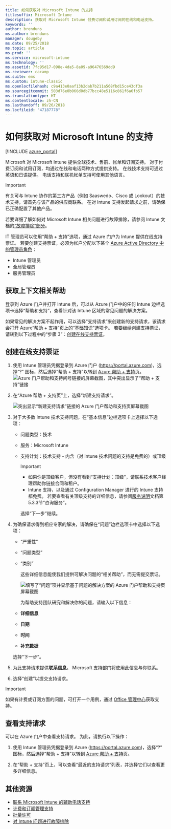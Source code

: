 ```yaml
---
title: 如何获取对 Microsoft Intune 的支持
titlesuffix: Microsoft Intune
description: 获取对 Microsoft Intune 付费订阅和试用订阅的在线和电话支持。
keywords: ''
author: brenduns
ms.author: brenduns
manager: dougeby
ms.date: 09/25/2018
ms.topic: article
ms.prod: ''
ms.service: microsoft-intune
ms.technology: ''
ms.assetid: 7fc95d17-098e-4da5-8a09-a96476569dd9
ms.reviewer: cacamp
ms.suite: ems
ms.custom: intune-classic
ms.openlocfilehash: c9a413e0aaf13b2dab7b211a568fbd15ce43df3a
ms.sourcegitcommit: 503d76e0b066d0db77bcc48e5116c861f6a6fb57
ms.translationtype: HT
ms.contentlocale: zh-CN
ms.lasthandoff: 09/26/2018
ms.locfileid: "47187778"
---
```

# <a name="how-to-get-support-for-microsoft-intune"></a>如何获取对 Microsoft Intune 的支持

[!INCLUDE [azure_portal](./includes/note-for-both-portals.md)]

Microsoft 对 Microsoft Intune 提供全球技术、售前、帐单和订阅支持。 对于付费订阅和试用订阅，均通过在线和电话两种方式提供支持。 在线技术支持可通过英语和日语提供。 电话支持和联机帐单支持可使用其他语言。

>[!IMPORTANT]
> 有关可与 Intune 协作的第三方产品（例如 Saaswedo、Cisco 或 Lookout）的技术支持，请首先与该产品的供应商联系。 在对 Intune 支持发起请求之前，请确保已正确配置了其他产品。
> 
> 若要详细了解如何对 Microsoft Intune 相关问题进行故障排除，请参阅 Intune 文档的[“故障排除”部分](help-desk-operators.md)。

IT 管理员可以使用“帮助 + 支持”选项，通过 Azure 门户为 Intune 提供在线支持票证。 若要创建支持票证，必须为帐户分配以下某个 [Azure Active Directory 中的管理员角色](https://docs.microsoft.com/azure/active-directory/active-directory-assign-admin-roles-azure-portal)： 

- Intune 管理员 
- 全局管理员 
- 服务管理员  


## <a name="get-context-sensitive-help"></a>获取上下文相关帮助 
登录到 Azure 门户并打开 Intune 后，可以从 Azure 门户中的任何 Intune 边栏选项卡选择“帮助和支持”，查看针对该 Intune 区域的常见问题的解决方案。 

如果常见的解决方案不起作用，可以选择“支持请求”来创建新的支持请求，该请求会打开 Azure“帮助 + 支持”页上的“基础知识”选项卡。 若要继续创建支持票证，请转到以下过程中的“步骤 3”：[创建在线支持票证](#create-an-online-support-ticket)。 

## <a name="create-an-online-support-ticket"></a>创建在线支持票证

1. 使用 Intune 管理员凭据登录到 Azure 门户 (<https://portal.azure.com>)，选择“?” 图标，然后选择“帮助 + 支持”以转到 [Azure 帮助 + 支持](https://ms.portal.azure.com/#blade/Microsoft_Azure_Support/HelpAndSupportBlade/overview)页。
    ![Azure 门户帮助和支持问号链接的屏幕截图，其中突出显示了“帮助 + 支持”链接](./media/azure-get-support.png)

2. 在“Azure 帮助 + 支持页”上，选择“新建支持请求”。

    ![突出显示“新建支持请求”链接的 Azure 门户帮助和支持页屏幕截图](./media/azure-support-ticket-link.png)

3. 对于大多数 Intune 技术支持问题，在“基本信息”边栏选项卡上选择以下选项：
   - 问题类型：技术
   - 服务：Microsoft Intune
   - 支持计划：技术支持 - 内含（对 Intune 技术问题的支持是免费的）或顶级
    
     >[!IMPORTANT]
     >- 如果你是顶级客户，但没有看到“支持计划：顶级”，请联系技术客户经理帮助你链接合同和租户。
     >- Intune 支持，以及通过 Configuration Manager 进行的 Intune 支持都免费。 若要查看有关顶级支持的详细信息，请参阅[服务说明](https://enterprise.microsoft.com/en-us/services/services-list/)文档第 5.3.3节“咨询服务”。

     选择“下一步”继续。

4. 为确保请求得到相应专家的解决，请确保在“问题”边栏选项卡中选择以下选项：

   - “严重性”
   - “问题类型”
   - “类别”

     这些详细信息能使我们提供可解决问题的“相关帮助”，而无需提交票证。

     ![填写了“问题”项并显示基于问题的解决方案的 Azure 门户帮助和支持页屏幕截图](./media/support-need-solutions.png)

     为帮助支持团队研究和解决你的问题，请输入以下信息：
    
   - **详细信息**
   - **日期**
   - **时间**
   - **补充数据**

   选择“下一步”。

5. 为此支持请求提供**联系信息**。 Microsoft 支持部门将使用此信息与你联系。
6. 选择“创建”以提交支持请求。

>[!IMPORTANT]
>如果有计费或订阅方面的问题，可打开一个用例，通过 [Office 管理中心](https://portal.office.com/Support/SupportEntry.aspx)获取支持。

## <a name="view-support-requests"></a>查看支持请求
可以在 Azure 门户中查看支持请求。 为此，请执行以下操作：

1. 使用 Intune 管理员凭据登录到 Azure (<https://portal.azure.com>)，选择“?” 图标，然后选择“帮助 + 支持”以转到 [Azure 帮助 + 支持](https://ms.portal.azure.com/#blade/Microsoft_Azure_Support/HelpAndSupportBlade/overview)页。

2. 在“帮助 + 支持”页上，可以查看“最近的支持请求”列表，并选择它们以查看更多详细信息。

## <a name="additional-resources"></a>其他资源
- [联系 Microsoft Intune 的辅助电话支持](phone-support-contact.md)
- [计费和订阅管理支持](https://support.office.com/article/Contact-Office-365-for-business-support-Admin-Help-32a17ca7-6fa0-4870-8a8d-e25ba4ccfd4b)
- [批量许可](http://go.microsoft.com/fwlink/p/?LinkID=282015)
- [对 Intune 问题进行故障排除](help-desk-operators.md)